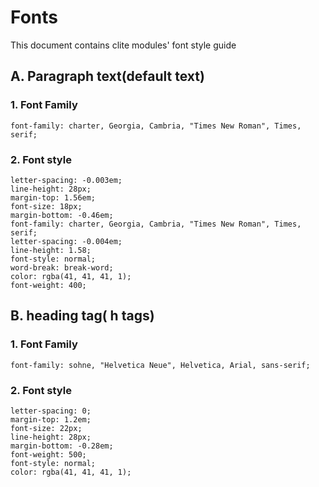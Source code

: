 # Fonts
This document contains clite modules' font style guide


## A. Paragraph text(default text)

### 1. Font Family
```font-family: charter, Georgia, Cambria, "Times New Roman", Times, serif;```

### 2. Font style
```
letter-spacing: -0.003em;
line-height: 28px;
margin-top: 1.56em;
font-size: 18px;
margin-bottom: -0.46em;
font-family: charter, Georgia, Cambria, "Times New Roman", Times, serif;
letter-spacing: -0.004em;
line-height: 1.58;
font-style: normal;
word-break: break-word;
color: rgba(41, 41, 41, 1);
font-weight: 400;
```


## B. heading tag( h tags)

### 1. Font Family
```font-family: sohne, "Helvetica Neue", Helvetica, Arial, sans-serif;```

### 2. Font style
```
letter-spacing: 0;
margin-top: 1.2em;
font-size: 22px;
line-height: 28px;
margin-bottom: -0.28em;
font-weight: 500;
font-style: normal;
color: rgba(41, 41, 41, 1);
```
